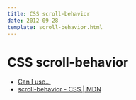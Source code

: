 ```yaml
---
title: CSS scroll-behavior
date: 2012-09-28
template: scroll-behavior.html
---
```


CSS scroll-behavior
===============

- [Can I use...](http://caniuse.com/#feat=css-scroll-behavior)
- [scroll-behavior - CSS | MDN](https://developer.mozilla.org/ja/docs/Web/CSS/scroll-behavior)
